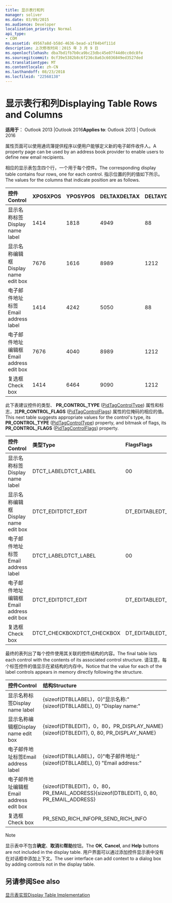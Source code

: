 ```yaml
---
title: 显示表行和列
manager: soliver
ms.date: 03/09/2015
ms.audience: Developer
localization_priority: Normal
api_type:
- COM
ms.assetid: 49567a8d-b58d-4636-bead-a1f84b4f111d
description: 上次修改时间：2015 年 3 月 9 日
ms.openlocfilehash: dba7bd1fb7b0ca9bc23dbc45e07f44d0cc0dc8fe
ms.sourcegitcommit: 0cf39e5382b8c6f236c8a63c6036849ed3527ded
ms.translationtype: MT
ms.contentlocale: zh-CN
ms.lasthandoff: 08/23/2018
ms.locfileid: "22568138"
---
```

# <a name="displaying-table-rows-and-columns"></a><span data-ttu-id="a3525-103">显示表行和列</span><span class="sxs-lookup"><span data-stu-id="a3525-103">Displaying Table Rows and Columns</span></span>

  
  
<span data-ttu-id="a3525-104">**适用于**： Outlook 2013 |Outlook 2016</span><span class="sxs-lookup"><span data-stu-id="a3525-104">**Applies to**: Outlook 2013 | Outlook 2016</span></span> 
  
 <span data-ttu-id="a3525-105">属性页面可以使用通讯簿提供程序以便用户能够定义新的电子邮件收件人。</span><span class="sxs-lookup"><span data-stu-id="a3525-105">A property page can be used by an address book provider to enable users to define new email recipients.</span></span> 
  
<span data-ttu-id="a3525-106">相应的显示表包含四个行，一个用于每个控件。</span><span class="sxs-lookup"><span data-stu-id="a3525-106">The corresponding display table contains four rows, one for each control.</span></span> <span data-ttu-id="a3525-107">指示位置的列的值如下所示。</span><span class="sxs-lookup"><span data-stu-id="a3525-107">The values for the columns that indicate position are as follows.</span></span>
  
|<span data-ttu-id="a3525-108">**控件**</span><span class="sxs-lookup"><span data-stu-id="a3525-108">**Control**</span></span>|<span data-ttu-id="a3525-109">**XPOS**</span><span class="sxs-lookup"><span data-stu-id="a3525-109">**XPOS**</span></span>|<span data-ttu-id="a3525-110">**YPOS**</span><span class="sxs-lookup"><span data-stu-id="a3525-110">**YPOS**</span></span>|<span data-ttu-id="a3525-111">**DELTAX**</span><span class="sxs-lookup"><span data-stu-id="a3525-111">**DELTAX**</span></span>|<span data-ttu-id="a3525-112">**DELTAY**</span><span class="sxs-lookup"><span data-stu-id="a3525-112">**DELTAY**</span></span>|
|:-----|:-----|:-----|:-----|:-----|
|<span data-ttu-id="a3525-113">显示名称标签</span><span class="sxs-lookup"><span data-stu-id="a3525-113">Display name label</span></span>  <br/> |<span data-ttu-id="a3525-114">14</span><span class="sxs-lookup"><span data-stu-id="a3525-114">14</span></span>  <br/> |<span data-ttu-id="a3525-115">18</span><span class="sxs-lookup"><span data-stu-id="a3525-115">18</span></span>  <br/> |<span data-ttu-id="a3525-116">49</span><span class="sxs-lookup"><span data-stu-id="a3525-116">49</span></span>  <br/> |<span data-ttu-id="a3525-117">8</span><span class="sxs-lookup"><span data-stu-id="a3525-117">8</span></span>  <br/> |
|<span data-ttu-id="a3525-118">显示名称编辑框</span><span class="sxs-lookup"><span data-stu-id="a3525-118">Display name edit box</span></span>  <br/> |<span data-ttu-id="a3525-119">76</span><span class="sxs-lookup"><span data-stu-id="a3525-119">76</span></span>  <br/> |<span data-ttu-id="a3525-120">16</span><span class="sxs-lookup"><span data-stu-id="a3525-120">16</span></span>  <br/> |<span data-ttu-id="a3525-121">89</span><span class="sxs-lookup"><span data-stu-id="a3525-121">89</span></span>  <br/> |<span data-ttu-id="a3525-122">12</span><span class="sxs-lookup"><span data-stu-id="a3525-122">12</span></span>  <br/> |
|<span data-ttu-id="a3525-123">电子邮件地址标签</span><span class="sxs-lookup"><span data-stu-id="a3525-123">Email address label</span></span>  <br/> |<span data-ttu-id="a3525-124">14</span><span class="sxs-lookup"><span data-stu-id="a3525-124">14</span></span>  <br/> |<span data-ttu-id="a3525-125">42</span><span class="sxs-lookup"><span data-stu-id="a3525-125">42</span></span>  <br/> |<span data-ttu-id="a3525-126">50</span><span class="sxs-lookup"><span data-stu-id="a3525-126">50</span></span>  <br/> |<span data-ttu-id="a3525-127">8</span><span class="sxs-lookup"><span data-stu-id="a3525-127">8</span></span>  <br/> |
|<span data-ttu-id="a3525-128">电子邮件地址编辑框</span><span class="sxs-lookup"><span data-stu-id="a3525-128">Email address edit box</span></span>  <br/> |<span data-ttu-id="a3525-129">76</span><span class="sxs-lookup"><span data-stu-id="a3525-129">76</span></span>  <br/> |<span data-ttu-id="a3525-130">40</span><span class="sxs-lookup"><span data-stu-id="a3525-130">40</span></span>  <br/> |<span data-ttu-id="a3525-131">89</span><span class="sxs-lookup"><span data-stu-id="a3525-131">89</span></span>  <br/> |<span data-ttu-id="a3525-132">12</span><span class="sxs-lookup"><span data-stu-id="a3525-132">12</span></span>  <br/> |
|<span data-ttu-id="a3525-133">复选框</span><span class="sxs-lookup"><span data-stu-id="a3525-133">Check box</span></span>  <br/> |<span data-ttu-id="a3525-134">14</span><span class="sxs-lookup"><span data-stu-id="a3525-134">14</span></span>  <br/> |<span data-ttu-id="a3525-135">64</span><span class="sxs-lookup"><span data-stu-id="a3525-135">64</span></span>  <br/> |<span data-ttu-id="a3525-136">90</span><span class="sxs-lookup"><span data-stu-id="a3525-136">90</span></span>  <br/> |<span data-ttu-id="a3525-137">12</span><span class="sxs-lookup"><span data-stu-id="a3525-137">12</span></span>  <br/> |
   
<span data-ttu-id="a3525-138">此下表建议控件的类型、 **PR_CONTROL_TYPE** ([PidTagControlType](pidtagcontroltype-canonical-property.md)) 属性和标志，其**PR_CONTROL_FLAGS** ([PidTagControlFlags](pidtagcontrolflags-canonical-property.md)) 属性的位掩码的相应的值。</span><span class="sxs-lookup"><span data-stu-id="a3525-138">This next table suggests appropriate values for the control's type, its **PR_CONTROL_TYPE** ([PidTagControlType](pidtagcontroltype-canonical-property.md)) property, and bitmask of flags, its **PR_CONTROL_FLAGS** ([PidTagControlFlags](pidtagcontrolflags-canonical-property.md)) property.</span></span>
  
|<span data-ttu-id="a3525-139">**控件**</span><span class="sxs-lookup"><span data-stu-id="a3525-139">**Control**</span></span>|<span data-ttu-id="a3525-140">**类型**</span><span class="sxs-lookup"><span data-stu-id="a3525-140">**Type**</span></span>|<span data-ttu-id="a3525-141">**Flags**</span><span class="sxs-lookup"><span data-stu-id="a3525-141">**Flags**</span></span>|
|:-----|:-----|:-----|
|<span data-ttu-id="a3525-142">显示名称标签</span><span class="sxs-lookup"><span data-stu-id="a3525-142">Display name label</span></span>  <br/> |<span data-ttu-id="a3525-143">DTCT_LABEL</span><span class="sxs-lookup"><span data-stu-id="a3525-143">DTCT_LABEL</span></span>  <br/> |<span data-ttu-id="a3525-144">0</span><span class="sxs-lookup"><span data-stu-id="a3525-144">0</span></span>  <br/> |
|<span data-ttu-id="a3525-145">显示名称编辑框</span><span class="sxs-lookup"><span data-stu-id="a3525-145">Display name edit box</span></span>  <br/> |<span data-ttu-id="a3525-146">DTCT_EDIT</span><span class="sxs-lookup"><span data-stu-id="a3525-146">DTCT_EDIT</span></span>  <br/> |<span data-ttu-id="a3525-147">DT_EDITABLE</span><span class="sxs-lookup"><span data-stu-id="a3525-147">DT_EDITABLE</span></span> | <span data-ttu-id="a3525-148">DT_REQUIRED</span><span class="sxs-lookup"><span data-stu-id="a3525-148">DT_REQUIRED</span></span>  <br/> |
|<span data-ttu-id="a3525-149">电子邮件地址标签</span><span class="sxs-lookup"><span data-stu-id="a3525-149">Email address label</span></span>  <br/> |<span data-ttu-id="a3525-150">DTCT_LABEL</span><span class="sxs-lookup"><span data-stu-id="a3525-150">DTCT_LABEL</span></span>  <br/> |<span data-ttu-id="a3525-151">0</span><span class="sxs-lookup"><span data-stu-id="a3525-151">0</span></span>  <br/> |
|<span data-ttu-id="a3525-152">电子邮件地址编辑框</span><span class="sxs-lookup"><span data-stu-id="a3525-152">Email address edit box</span></span>  <br/> |<span data-ttu-id="a3525-153">DTCT_EDIT</span><span class="sxs-lookup"><span data-stu-id="a3525-153">DTCT_EDIT</span></span>  <br/> |<span data-ttu-id="a3525-154">DT_EDITABLE</span><span class="sxs-lookup"><span data-stu-id="a3525-154">DT_EDITABLE</span></span> | <span data-ttu-id="a3525-155">DT_REQUIRED</span><span class="sxs-lookup"><span data-stu-id="a3525-155">DT_REQUIRED</span></span>  <br/> |
|<span data-ttu-id="a3525-156">复选框</span><span class="sxs-lookup"><span data-stu-id="a3525-156">Check box</span></span>  <br/> |<span data-ttu-id="a3525-157">DTCT_CHECKBOX</span><span class="sxs-lookup"><span data-stu-id="a3525-157">DTCT_CHECKBOX</span></span>  <br/> |<span data-ttu-id="a3525-158">DT_EDITABLE</span><span class="sxs-lookup"><span data-stu-id="a3525-158">DT_EDITABLE</span></span>  <br/> |
   
<span data-ttu-id="a3525-159">最终的表列出了每个控件使用其关联的控件结构的内容。</span><span class="sxs-lookup"><span data-stu-id="a3525-159">The final table lists each control with the contents of its associated control structure.</span></span> <span data-ttu-id="a3525-160">请注意，每个标签控件的值显示在紧结构的内存中。</span><span class="sxs-lookup"><span data-stu-id="a3525-160">Notice that the value for each of the label controls appears in memory directly following the structure.</span></span>
  
|<span data-ttu-id="a3525-161">**控件**</span><span class="sxs-lookup"><span data-stu-id="a3525-161">**Control**</span></span>|<span data-ttu-id="a3525-162">**结构**</span><span class="sxs-lookup"><span data-stu-id="a3525-162">**Structure**</span></span>|
|:-----|:-----|
|<span data-ttu-id="a3525-163">显示名称标签</span><span class="sxs-lookup"><span data-stu-id="a3525-163">Display name label</span></span>  <br/> |<span data-ttu-id="a3525-164">{sizeof(DTBLLABEL)，0}"显示名称:"</span><span class="sxs-lookup"><span data-stu-id="a3525-164">{sizeof(DTBLLABEL), 0} "Display name:"</span></span>  <br/> |
|<span data-ttu-id="a3525-165">显示名称编辑框</span><span class="sxs-lookup"><span data-stu-id="a3525-165">Display name edit box</span></span>  <br/> |<span data-ttu-id="a3525-166">{sizeof(DTBLEDIT)，0，80，PR_DISPLAY_NAME}</span><span class="sxs-lookup"><span data-stu-id="a3525-166">{sizeof(DTBLEDIT), 0, 80, PR_DISPLAY_NAME}</span></span>  <br/> |
|<span data-ttu-id="a3525-167">电子邮件地址标签</span><span class="sxs-lookup"><span data-stu-id="a3525-167">Email address label</span></span>  <br/> |<span data-ttu-id="a3525-168">{sizeof(DTBLLABEL)，0}"电子邮件地址:"</span><span class="sxs-lookup"><span data-stu-id="a3525-168">{sizeof(DTBLLABEL), 0} "Email address:"</span></span>  <br/> |
|<span data-ttu-id="a3525-169">电子邮件地址编辑框</span><span class="sxs-lookup"><span data-stu-id="a3525-169">Email address edit box</span></span>  <br/> |<span data-ttu-id="a3525-170">{sizeof(DTBLEDIT)，0，80，PR_EMAIL_ADDRESS}</span><span class="sxs-lookup"><span data-stu-id="a3525-170">{sizeof(DTBLEDIT), 0, 80, PR_EMAIL_ADDRESS}</span></span>  <br/> |
|<span data-ttu-id="a3525-171">复选框</span><span class="sxs-lookup"><span data-stu-id="a3525-171">Check box</span></span>  <br/> |<span data-ttu-id="a3525-172">PR_SEND_RICH_INFO</span><span class="sxs-lookup"><span data-stu-id="a3525-172">PR_SEND_RICH_INFO</span></span>  <br/> |
   
> [!NOTE]
> <span data-ttu-id="a3525-173">显示表中不包含**确定**、**取消**和**帮助**按钮。</span><span class="sxs-lookup"><span data-stu-id="a3525-173">The **OK**, **Cancel**, and **Help** buttons are not included in the display table.</span></span> <span data-ttu-id="a3525-174">用户界面可以通过添加控件显示表中没有在对话框中添加上下文。</span><span class="sxs-lookup"><span data-stu-id="a3525-174">The user interface can add context to a dialog box by adding controls not in the display table.</span></span> 
  
## <a name="see-also"></a><span data-ttu-id="a3525-175">另请参阅</span><span class="sxs-lookup"><span data-stu-id="a3525-175">See also</span></span>



[<span data-ttu-id="a3525-176">显示表实现</span><span class="sxs-lookup"><span data-stu-id="a3525-176">Display Table Implementation</span></span>](display-table-implementation.md)

